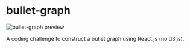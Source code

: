 # bullet-graph

![bullet-graph preview](https://zac.codes/img/other/bullet-graph_preview.png)

A coding challenge to construct a bullet graph using React.js (no d3.js).
